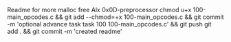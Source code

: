 Readme for more malloc free Alx 0x0D-preprocessor
chmod u+x 100-main_opcodes.c && git add --chmod=+x 100-main_opcodes.c && git commit -m 'optional advance task task 100 100-main_opcodes.c' && git push
git add . && git commit -m 'created readme'